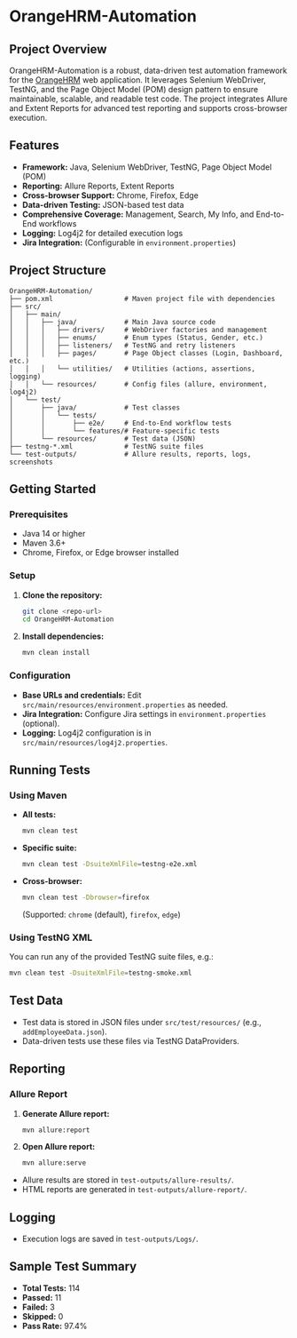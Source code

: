 # OrangeHRM-Automation

## Project Overview
OrangeHRM-Automation is a robust, data-driven test automation framework for the [OrangeHRM](https://opensource-demo.orangehrmlive.com/) web application. It leverages Selenium WebDriver, TestNG, and the Page Object Model (POM) design pattern to ensure maintainable, scalable, and readable test code. The project integrates Allure and Extent Reports for advanced test reporting and supports cross-browser execution.

## Features
- **Framework:** Java, Selenium WebDriver, TestNG, Page Object Model (POM)
- **Reporting:** Allure Reports, Extent Reports
- **Cross-browser Support:** Chrome, Firefox, Edge
- **Data-driven Testing:** JSON-based test data
- **Comprehensive Coverage:** Management, Search, My Info, and End-to-End workflows
- **Logging:** Log4j2 for detailed execution logs
- **Jira Integration:** (Configurable in `environment.properties`)

## Project Structure
```
OrangeHRM-Automation/
├── pom.xml                  # Maven project file with dependencies
├── src/
│   ├── main/
│   │   ├── java/            # Main Java source code
│   │   │   ├── drivers/     # WebDriver factories and management
│   │   │   ├── enums/       # Enum types (Status, Gender, etc.)
│   │   │   ├── listeners/   # TestNG and retry listeners
│   │   │   ├── pages/       # Page Object classes (Login, Dashboard, etc.)
│   │   │   └── utilities/   # Utilities (actions, assertions, logging)
│   │   └── resources/       # Config files (allure, environment, log4j2)
│   └── test/
│       ├── java/            # Test classes
│       │   └── tests/
│       │       ├── e2e/     # End-to-End workflow tests
│       │       └── features/# Feature-specific tests
│       └── resources/       # Test data (JSON)
├── testng-*.xml             # TestNG suite files
└── test-outputs/            # Allure results, reports, logs, screenshots
```

## Getting Started
### Prerequisites
- Java 14 or higher
- Maven 3.6+
- Chrome, Firefox, or Edge browser installed

### Setup
1. **Clone the repository:**
   ```sh
   git clone <repo-url>
   cd OrangeHRM-Automation
   ```
2. **Install dependencies:**
   ```sh
   mvn clean install
   ```

### Configuration
- **Base URLs and credentials:**
  Edit `src/main/resources/environment.properties` as needed.
- **Jira Integration:**
  Configure Jira settings in `environment.properties` (optional).
- **Logging:**
  Log4j2 configuration is in `src/main/resources/log4j2.properties`.

## Running Tests
### Using Maven
- **All tests:**
  ```sh
  mvn clean test
  ```
- **Specific suite:**
  ```sh
  mvn clean test -DsuiteXmlFile=testng-e2e.xml
  ```
- **Cross-browser:**
  ```sh
  mvn clean test -Dbrowser=firefox
  ```
  (Supported: `chrome` (default), `firefox`, `edge`)

### Using TestNG XML
You can run any of the provided TestNG suite files, e.g.:
```sh
mvn clean test -DsuiteXmlFile=testng-smoke.xml
```

## Test Data
- Test data is stored in JSON files under `src/test/resources/` (e.g., `addEmployeeData.json`).
- Data-driven tests use these files via TestNG DataProviders.

## Reporting
### Allure Report
1. **Generate Allure report:**
   ```sh
   mvn allure:report
   ```
2. **Open Allure report:**
   ```sh
   mvn allure:serve
   ```
- Allure results are stored in `test-outputs/allure-results/`.
- HTML reports are generated in `test-outputs/allure-report/`.

## Logging
- Execution logs are saved in `test-outputs/Logs/`.

## Sample Test Summary
- **Total Tests:** 114
- **Passed:** 11
- **Failed:** 3
- **Skipped:** 0
- **Pass Rate:** 97.4%


